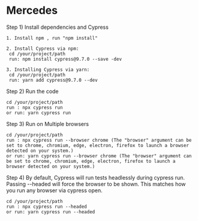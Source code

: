 # Mercedes

Step 1) Install dependencies and Cypress
	
	1. Install npm , run "npm install"
	
	2. Install Cypress via npm:
     cd /your/project/path
     run: npm install cypress@9.7.0 --save -dev
	
	3. Installing Cypress via yarn:
     cd /your/project/path
     run: yarn add cypress@9.7.0 --dev
     
Step 2) Run the code
    
    cd /your/project/path
    run : npx cypress run
    or run: yarn cypress run
    
Step 3) Run on Multiple browsers
    
    cd /your/project/path
    run : npx cypress run --browser chrome (The "browser" argument can be set to chrome, chromium, edge, electron, firefox to launch a browser detected on your system.)
    or run: yarn cypress run --browser chrome (The "browser" argument can be set to chrome, chromium, edge, electron, firefox to launch a browser detected on your system.)
    
Step 4) By default, Cypress will run tests headlessly during cypress run.
        Passing --headed will force the browser to be shown. This matches how you run any browser via cypress open. 
        
    cd /your/project/path
    run : npx cypress run --headed
    or run: yarn cypress run --headed

